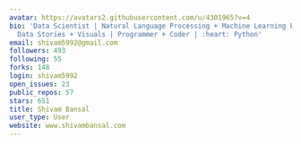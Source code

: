 ```yaml
---
avatar: https://avatars2.githubusercontent.com/u/4301965?v=4
bio: 'Data Scientist | Natural Language Processing + Machine Learning Enthusiast |
  Data Stories + Visuals | Programmer + Coder | :heart: Python'
email: shivam5992@gmail.com
followers: 493
following: 55
forks: 148
login: shivam5992
open_issues: 23
public_repos: 57
stars: 651
title: Shivam Bansal
user_type: User
website: www.shivambansal.com
---
```

